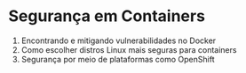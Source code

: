 # Segurança em Containers

1. Encontrando e mitigando vulnerabilidades no Docker
1. Como escolher distros Linux mais seguras para containers
1. Segurança por meio de plataformas como OpenShift